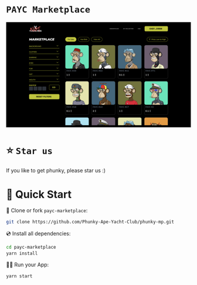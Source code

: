 # `PAYC Marketplace`

![Preview](payc.png)

# ⭐️ `Star us`

If you like to get phunky, please star us :) 

# 🚀 Quick Start

📄 Clone or fork `payc-marketplace`:

```sh
git clone https://github.com/Phunky-Ape-Yacht-Club/phunky-mp.git
```

💿 Install all dependencies:

```sh
cd payc-marketplace
yarn install
```


🚴‍♂️ Run your App:

```sh
yarn start
```
